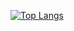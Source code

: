   
[![Top Langs](https://github-readme-stats.vercel.app/api/top-langs/?username=gahyeonnni&layout=compact)](https://github.com/gahyeonnni/github-readme-stats)

